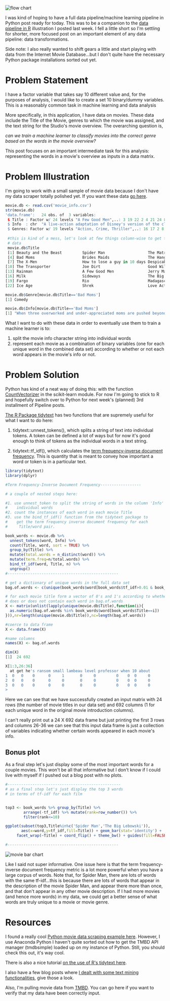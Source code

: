 
![flow chart](/images/pipeline_flowchart3.png)

I was kind of hoping to have a full data pipeline/machine learning pipeline in Python post ready for today.  This was to be a companion to the [data pipeline in R](https://aaronmams.github.io/Machine-learning-pipelines-part-1/) illustration I posted last week.  I fell a little short so I'm settling for shorter, more focused post on an important element of any data pipeline: data transformations.

Side note: I also really wanted to shift gears a little and start playing with data from the Internet Movie Database...but I don't quite have the necessary Python package installations sorted out yet.

# Problem Statement
I have a factor variable that takes say 10 different value and, for the purposes of analysis, I would like to create a set 10 binary/dummy variables.  This is a reasonably common task in machine learning and data analysis

More specifically, in this application, I have data on movies.  These data include the Title of the Movie, genres to which the movie was assigned, and the text string for the Studio's movie overview.  The overarching question is,

*can we train a machine learner to classify movies into the correct genre based on the words in the movie overview?*

This post focuses on an important intermediate task for this analysis: representing the words in a movie's overview as inputs in a data matrix.

# Problem Illustration

I'm going to work with a small sample of movie data because I don't have my data scraper totally polished yet.  If you want these data [go here](https://github.com/aaronmams/abalone-age/blob/master/data/movie_info.csv).

```R
movie.db <- read.csv('movie_info.csv')
str(movie.db)
'data.frame':	24 obs. of  3 variables:
 $ Title : Factor w/ 24 levels "A Few Good Men",..: 3 19 22 2 4 21 24 8 5 23 ...
 $ Info  : chr  "A live-action adaptation of Disney's version of the classic tale of a cursed prince and a beautiful young woman who helps him b"| __truncated__ "After being bitten by a genetically altered spider, nerdy high school student Peter Parker is endowed with amazing powers." "Set in the 22nd century, The Matrix tells the story of a computer hacker who joins a group of underground insurgents fighting t"| __truncated__ "When three overworked and under-appreciated moms are pushed beyond their limits, they ditch their conventional responsibilities"| __truncated__ ...
 $ Genres: Factor w/ 19 levels "Action, Crime, Thriller",..: 16 17 2 8 11 8 3 11 7 1 ...
 
 #this is kind of a mess, let's look at few things column-wise to get the flavor of the 
 # data
 movie.db$Title
 [1] Beauty and the Beast         Spider Man                   The Matrix                  
 [4] Bad Moms                     Brides Maids                 The Hangover                
 [7] The X-Men                    How to lose a guy in 10 days Despicable Me               
[10] The Transporter              Joe Dirt                     Good Will Hunting           
[13] Rainman                      A Few Good Men               Jerry Maguire               
[16] Milk                         Sideways                     The Big Lebowski            
[19] Fargo                        Rio                          Madagascar                  
[22] Ice Age                      Shrek                        Love Actually  

movie.db$Genre[movie.db$Title=='Bad Moms']
[1] Comedy

movie.db$Info[movie.db$Title=='Bad Moms']
[1] "When three overworked and under-appreciated moms are pushed beyond their limits, they ditch their conventional responsibilities for a jolt of long overdue freedom, fun, and comedic self-indulgence."
```  
What I want to do with these data in order to eventually use them to train a machine learner is to:

1. split the movie info character string into individual words
2. represent each movie as a combination of binary variables (one for each unique word in the combined data set) according to whether or not each word appears in the movie's info or not.

# Problem Solution

Python has kind of a neat way of doing this: with the function [CountVectorizer](http://scikit-learn.org/stable/modules/generated/sklearn.feature_extraction.text.CountVectorizer.html) in the scikit-learn module.  For now I'm going to stick to R and hopefully switch over to Python for next week's (planned) 3rd installment of Pipeline posts.

[The R Package tidytext](https://cran.r-project.org/web/packages/tidytext/vignettes/tidytext.html) has two functions that are supremely useful for what I want to do here:

1. tidytext::unnest_tokens(), which splits a string of text into individual tokens.  A token can be defined a lot of ways but for now it's good enough to think of tokens as the individual words in a text string.

2. tidytext::tf_idf(), which calculates the [term frequency-inverse document frequency](https://en.wikipedia.org/wiki/Tf%E2%80%93idf).  This is quantity that is meant to convey how important a word or token is in a particular text.

```R
library(tidytext)
library(dplyr)

#Term Frequency-Inverse Document Frequency------------------

# a couple of nested steps here:

#1. use unnest_token to split the string of words in the column 'Info' into
#    individual words
#2. count the instances of each word in each movie Title
#3. use the bind_tf_idf() function from the tidytext package to
#    get the term frequency inverse document frequency for each
#     Title/word pair.

book_words <- movie.db %>%
  unnest_tokens(word, Info) %>%
  count(Title, word, sort = TRUE) %>%
  group_by(Title) %>%
  mutate(total.words = n_distinct(word)) %>%
  mutate(term.freq=n/total.words) %>%
  bind_tf_idf(word, Title, n) %>%
  ungroup()
#-------------------------------------------------

# get a dictionary of unique words in the full data set
bag.of.words <- c(unique(book_words$word[book_words$tf_idf>0.01 & book_words$tf_idf<0.95]))

# for each movie title form a vector of 0's and 1's according to whether each title 
# does or does not contain each word in bag.of.words
X <- matrix(unlist(lapply(unique(movie.db$Title),function(i){
  as.numeric(bag.of.words %in% book_words$word[book_words$Title==i])
})),nr=length(unique(movie.db$Title)),nc=length(bag.of.words))

#coerce to data frame
X <- data.frame(X)

#name columns
names(X) <- bag.of.words

dim(X)
[1]  24 692

X[1:3,26:36]
  at get he's ransom small lambeau level professor when 10 about
1  0   0    0      0     1       0     0         0    0  0     0
2  0   0    0      0     0       0     0         0    0  0     0
3  0   0    0      0     0       0     0         0    0  0     0
> 
```

Here we can see that we have successfully created an input matrix with 24 rows (the number of movie titles in our data set) and 692 columns (1 for each unique word in the original movie introduction columns).  

I can't really print out a 24 X 692 data frame but just printing the first 3 rows and columns 26-36 we can see that this input data frame is just a collection of variables indicating whether certain words appeared in each movie's info.

## Bonus plot

As a final step let's just display some of the most important words for a couple movies.  This won't be all that informative but I don't know if I could live with myself if I pushed out a blog post with no plots.

```R
#--------------------------------------------------
# as a final step let's just display the top 3 words 
# in terms of tf-idf for each film


top3 <- book_words %>% group_by(Title) %>% 
        arrange(-tf_idf) %>% mutate(rank=row_number()) %>%
        filter(rank<=10)

ggplot(subset(top3,Title%in%c('Spider Man','The Big Lebowski')),
       aes(x=word,y=tf_idf,fill=Title)) + geom_bar(stat='identity') +
     facet_wrap(~Title) + coord_flip() + theme_bw() + guides(fill=FALSE)

#-------------------------------------------------

```

![movie bar chart](/images/word_count.png)

Like I said not super informative.  One issue here is that the term frequency-inverse document frequency metric is a lot more powerful when you have a large corpus of words.  Note that, for Spider Man, there are lots of words with the same tf-idf...this is because there are lots of words that appear in the description of the movie Spider Man, and appear there more than once, and that don't appear in any other movie description.  If I had more movies (and hence more words) in my data, we could get a better sense of what words are truly unique to a movie or movie genre.

# Resources

I found a really cool [Python movie data scraping example here](https://spandan-madan.github.io/DeepLearningProject/).  However, I use Anaconda Python I haven't quite sorted out how to get the TMBD API manager (tmdbsimple) loaded up on my instance of Python.  Still, you should check this out, it's way cool.

There is also a nice tutorial [on the use of R's tidytext here](https://www.tidytextmining.com/tfidf.html). 

I also have a few blog posts where [I dealt with some text mining functionalities](https://aaronmams.github.io/Sentiment-Analysis-with-Python-3-just-another-example/), give those a look. 

Also, I'm pulling movie data from [TMBD](https://www.themoviedb.org/).  You can go here if you want to verify that my data have been correctly input.
